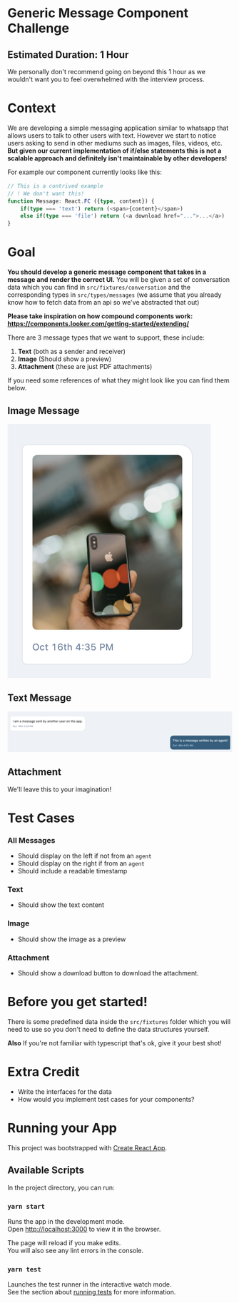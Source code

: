 # Generic Message Component Challenge

## Estimated Duration: 1 Hour

We personally don't recommend going on beyond this 1 hour as we wouldn't want you to feel overwhelmed with the interview process.

# Context

We are developing a simple messaging application similar to whatsapp that allows users to talk to other users with text. However we start to notice users asking to send in other mediums such as images, files, videos, etc. **But given our current implementation of if/else statements this is not a scalable approach and definitely isn't maintainable by other developers!**

For example our component currently looks like this:

```typescript
// This is a contrived example
// ! We don't want this!
function Message: React.FC ({type, content}) {
    if(type === 'text') return (<span>{content}</span>)
    else if(type === 'file') return (<a download href="...">...</a>)
}
```


# Goal

**You should develop a generic message component that takes in a message and render the correct UI.** You will be given a set of conversation data which you can find in `src/fixtures/conversation` and the corresponding types in `src/types/messages` (we assume that you already know how to fetch data from an api so we've abstracted that out)

**Please take inspiration on how compound components work: https://components.looker.com/getting-started/extending/**

There are 3 message types that we want to support, these include:

1. **Text** (both as a sender and receiver)
2. **Image** (Should show a preview)
3. **Attachment** (these are just PDF attachments)

If you need some references of what they might look like you can find them below.

## Image Message

![](readme-images/image.png)

## Text Message

![](readme-images/text.png)

## Attachment

We'll leave this to your imagination!

# Test Cases

### All Messages

- Should display on the left if not from an `agent`
- Should display on the right if from an `agent`
- Should include a readable timestamp

### Text

- Should show the text content

### Image

- Should show the image as a preview

### Attachment

- Should show a download button to download the attachment.

# Before you get started!

There is some predefined data inside the `src/fixtures` folder which you will need to use so you don't need to define the data structures yourself.

**Also** If you're not familiar with typescript that's ok, give it your best shot!

# Extra Credit

- Write the interfaces for the data
- How would you implement test cases for your components?

# Running your App

This project was bootstrapped with [Create React App](https://github.com/facebook/create-react-app).

## Available Scripts

In the project directory, you can run:

### `yarn start`

Runs the app in the development mode.<br />
Open [http://localhost:3000](http://localhost:3000) to view it in the browser.

The page will reload if you make edits.<br />
You will also see any lint errors in the console.

### `yarn test`

Launches the test runner in the interactive watch mode.<br />
See the section about [running tests](https://facebook.github.io/create-react-app/docs/running-tests) for more information.
